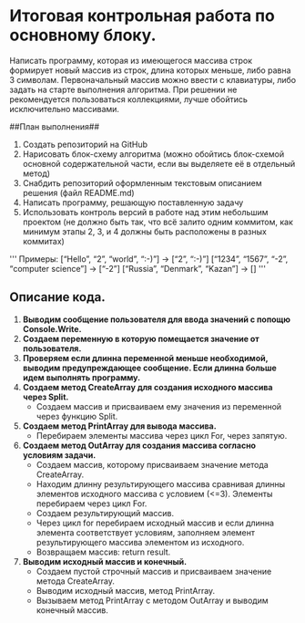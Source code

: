 # Итоговая контрольная работа по основному блоку. #

Написать программу, которая из имеющегося массива строк формирует новый массив из строк, длина которых меньше, либо равна 3 символам. Первоначальный массив можно ввести с клавиатуры, либо задать на старте выполнения алгоритма. При решении не рекомендуется пользоваться коллекциями, лучше обойтись исключительно массивами.

##План выполнения##
1. Создать репозиторий на GitHub
2. Нарисовать блок-схему алгоритма (можно обойтись блок-схемой основной содержательной части, если вы выделяете её в отдельный метод)
3. Снабдить репозиторий оформленным текстовым описанием решения (файл README.md)
4. Написать программу, решающую поставленную задачу
5. Использовать контроль версий в работе над этим небольшим проектом (не должно быть так, что всё залито одним коммитом, как минимум этапы 2, 3, и 4 должны быть расположены в разных коммитах)

'''
Примеры:
[“Hello”, “2”, “world”, “:-)”] → [“2”, “:-)”]
[“1234”, “1567”, “-2”, “computer science”] → [“-2”]
[“Russia”, “Denmark”, “Kazan”] → []
'''

## Описание кода. ##

1. **Выводим сообщение пользователя для ввода значений с попощю Console.Write.** 
2. **Создаем переменную в которую помещается значение от пользователя.** 
3. **Проверяем если длинна переменной меньше необходимой, выводим предупреждающее сообщение. Если длинна больше идем выполнять программу.**
4. **Создаем метод CreateArray для создания исходного массива через Split.**
    * Создаем массив и присваиваем ему значения из переменной через функцию Split.
5. **Создаем метод PrintArray для вывода массива.**
    * Перебираем элементы массива через цикл For, через запятую. 
6. **Создаем метод OutArray для создания массива согласно условиям задачи.**
    * Создаем массив, которому присваиваем значение метода CreateArray.
    * Находим длинну результирующего массива сравнивая длинны элементов исходного массива с условием (<=3). Элементы перебираем через цикл For. 
    * Создаем результирующий массив. 
    * Через цикл  for  перебираем исходный массив и если длинна элемента соответствует условиям, заполняем элемент результирующего массива элементом из исходного. 
    * Возвращаем массив: return result.
7. **Выводим исходный массив и конечный.**
    * Создаем пустой строчный массив и присваиваем значение метода CreateArray.
    * Выводим исходный массив, метод PrintArray.
    * Вызываем метод PrintArray с методом OutArray и выводим конечный массив. 